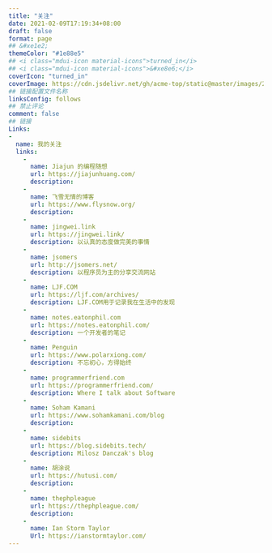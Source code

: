 ```yaml
---
title: "关注"
date: 2021-02-09T17:19:34+08:00
draft: false
format: page
## &#xe1e2;
themeColor: "#1e88e5"
## <i class="mdui-icon material-icons">turned_in</i>
## <i class="mdui-icon material-icons">&#xe8e6;</i>
coverIcon: "turned_in"
coverImage: https://cdn.jsdelivr.net/gh/acme-top/static@master/images/2021/04/20210410225435-headerbg_links.jpeg
## 链接配置文件名称
linksConfig: follows
## 禁止评论
comment: false
## 链接
Links: 
-
  name: 我的关注
  links:
    - 
      name: Jiajun 的编程随想
      url: https://jiajunhuang.com/
      description: 
    - 
      name: 飞雪无情的博客
      url: https://www.flysnow.org/
      description: 
    - 
      name: jingwei.link
      url: https://jingwei.link/
      description: 以认真的态度做完美的事情
    - 
      name: jsomers
      url: http://jsomers.net/
      description: 以程序员为主的分享交流网站
    - 
      name: LJF.COM
      url: https://ljf.com/archives/
      description: LJF.COM用于记录我在生活中的发现
    - 
      name: notes.eatonphil.com
      url: https://notes.eatonphil.com/
      description: 一个开发者的笔记
    - 
      name: Penguin
      url: https://www.polarxiong.com/
      description: 不忘初心，方得始终
    - 
      name: programmerfriend.com
      url: https://programmerfriend.com/
      description: Where I talk about Software
    - 
      name: Soham Kamani
      url: https://www.sohamkamani.com/blog
      description: 
    - 
      name: sidebits
      url: https://blog.sidebits.tech/
      description: Milosz Danczak's blog
    - 
      name: 胡涂说
      url: https://hutusi.com/
      description: 
    -
      name: thephpleague
      url: https://thephpleague.com/
      description: 
    - 
      name: Ian Storm Taylor
      Url: https://ianstormtaylor.com/
---
```


